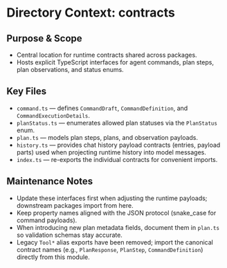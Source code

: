 # Directory Context: contracts

## Purpose & Scope

- Central location for runtime contracts shared across packages.
- Hosts explicit TypeScript interfaces for agent commands, plan steps, plan observations, and status enums.

## Key Files

- `command.ts` — defines `CommandDraft`, `CommandDefinition`, and `CommandExecutionDetails`.
- `planStatus.ts` — enumerates allowed plan statuses via the `PlanStatus` enum.
- `plan.ts` — models plan steps, plans, and observation payloads.
- `history.ts` — provides chat history payload contracts (entries, payload parts) used when projecting runtime history into model messages.
- `index.ts` — re-exports the individual contracts for convenient imports.

## Maintenance Notes

- Update these interfaces first when adjusting the runtime payloads; downstream packages import from here.
- Keep property names aligned with the JSON protocol (snake_case for command payloads).
- When introducing new plan metadata fields, document them in `plan.ts` so validation schemas stay accurate.
- Legacy `Tool*` alias exports have been removed; import the canonical contract names (e.g., `PlanResponse`, `PlanStep`, `CommandDefinition`) directly from this module.
